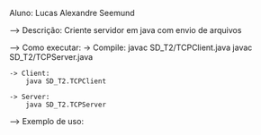 Aluno: Lucas Alexandre Seemund

--> Descrição:
    Criente servidor em java com envio de arquivos

--> Como executar:
    -> Compile:
        javac SD_T2/TCPClient.java
        javac SD_T2/TCPServer.java
    
    -> Client:
        java SD_T2.TCPClient
        
    -> Server:
        java SD_T2.TCPServer

--> Exemplo de uso:
    
